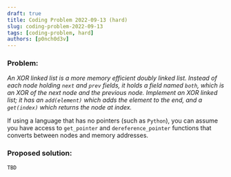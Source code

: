 ```yaml
---
draft: true
title: Coding Problem 2022-09-13 (hard)
slug: coding-problem-2022-09-13
tags: [coding-problem, hard]
authors: [p0nch0d3v]
---
```

### Problem:
*An XOR linked list is a more memory efficient doubly linked list. Instead of each node holding `next` and `prev` fields, it holds a field named `both`, which is an XOR of the next node and the previous node. Implement an XOR linked list; it has an `add(element)` which adds the element to the end, and a `get(index)` which returns the node at index.*

If using a language that has no pointers (such as `Python`), you can assume you have access to `get_pointer` and `dereference_pointer` functions that converts between nodes and memory addresses.

### Proposed solution:
```TBD```
